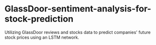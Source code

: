 # GlassDoor-sentiment-analysis-for-stock-prediction
Utilizing GlassDoor reviews and stocks data to predict companies' future stock prices using an LSTM network.
